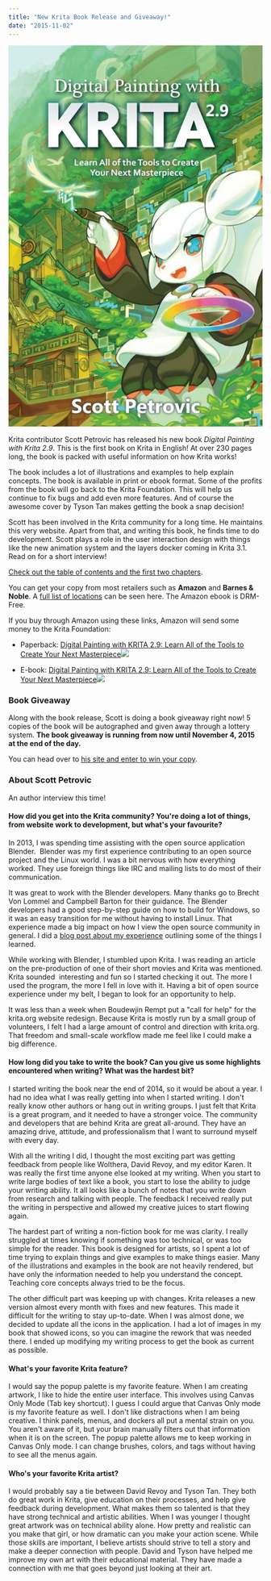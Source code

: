 ```yaml
---
title: "New Krita Book Release and Giveaway!"
date: "2015-11-02"
---
```


![digital-painting-cover](images/digital-painting-cover.jpg)

Krita contributor Scott Petrovic has released his new book _Digital Painting with Krita 2.9_. This is the first book on Krita in English! At over 230 pages long, the book is packed with useful information on how Krita works!

The book includes a lot of illustrations and examples to help explain concepts. The book is available in print or ebook format. Some of the profits from the book will go back to the Krita Foundation. This will help us continue to fix bugs and add even more features. And of course the awesome cover by Tyson Tan makes getting the book a snap decision!

Scott has been involved in the Krita community for a long time. He maintains this very website. Apart from that, and writing this book, he finds time to do development. Scott plays a role in the user interaction design with things like the new animation system and the layers docker coming in Krita 3.1. Read on for a short interview!

[Check out the table of contents and the first two chapters](https://krita.org/wp-content/uploads/2015/10/Digital-Painting-with-krita-2.9-chapters1-2.pdf).

You can get your copy from most retailers such as **Amazon** and **Barnes & Noble**. A [full list of locations](https://www.ingramspark.com/Portal/online_retail_partners) can be seen here. The Amazon ebook is DRM-Free.

If you buy through Amazon using these links, Amazon will send some money to the Krita Foundation:

- Paperback: [Digital Painting with KRITA 2.9: Learn All of the Tools to Create Your Next Masterpiece](http://www.amazon.com/gp/product/0996851704/ref=as_li_tl?ie=UTF8&camp=1789&creative=9325&creativeASIN=0996851704&linkCode=as2&tag=krita-20&linkId=AKWLOPOB7ZI6SCET)![](http://ir-na.amazon-adsystem.com/e/ir?t=krita-20&l=as2&o=1&a=0996851704)
    
- E-book: [Digital Painting with KRITA 2.9: Learn All of the Tools to Create Your Next Masterpiece](http://www.amazon.com/gp/product/B0178GWEQ6/ref=as_li_tl?ie=UTF8&camp=1789&creative=9325&creativeASIN=B0178GWEQ6&linkCode=as2&tag=krita-20&linkId=ZEZIDKDVEMH6GN55)![](http://ir-na.amazon-adsystem.com/e/ir?t=krita-20&l=as2&o=1&a=B0178GWEQ6)

### Book Giveaway

Along with the book release, Scott is doing a book giveaway right now! 5 copies of the book will be autographed and given away through a lottery system. **The book giveaway is running from now until November 4, 2015 at the end of the day.**

You can head over to [his site and enter to win your copy](http://louvus.com/2015/11/digital-painting-with-krita-2-9-book-giveaway/).

### About Scott Petrovic

An author interview this time!

#### How did you get into the Krita community? You're doing a lot of things, from website work to development, but what's your favourite?

In 2013, I was spending time assisting with the open source application Blender.  Blender was my first experience contributing to an open source project and the Linux world. I was a bit nervous with how everything worked. They use foreign things like IRC and mailing lists to do most of their communication.

It was great to work with the Blender developers. Many thanks go to Brecht Von Lommel and Campbell Barton for their guidance. The Blender developers had a good step-by-step guide on how to build for Windows, so it was an easy transition for me without having to install Linux. That experience made a big impact on how I view the open source community in general. I did a [blog post about my experience](http://www.scottpetrovic.com/blog/2014/04/helping-with-the-blender-3d-project-a-one-version-journey/) outlining some of the things I learned.

While working with Blender, I stumbled upon Krita. I was reading an article on the pre-production of one of their short movies and Krita was mentioned. Krita sounded  interesting and fun so I started checking it out. The more I used the program, the more I fell in love with it. Having a bit of open source experience under my belt, I began to look for an opportunity to help.

It was less than a week when Boudewjin Rempt put a "call for help" for the krita.org website redesign. Because Krita is mostly run by a small group of volunteers, I felt I had a large amount of control and direction with krita.org. That freedom and small-scale workflow made me feel like I could make a big difference.

#### How long did you take to write the book? Can you give us some highlights encountered when writing? What was the hardest bit?

I started writing the book near the end of 2014, so it would be about a year. I had no idea what I was really getting into when I started writing. I don't really know other authors or hang out in writing groups. I just felt that Krita is a great program, and it needed to have a stronger voice. The community and developers that are behind Krita are great all-around. They have an amazing drive, attitude, and professionalism that I want to surround myself with every day.

With all the writing I did, I thought the most exciting part was getting feedback from people like Wolthera, David Revoy, and my editor Karen. It was really the first time anyone else looked at my writing. When you start to write large bodies of text like a book, you start to lose the ability to judge your writing ability. It all looks like a bunch of notes that you write down from research and talking with people. The feedback I received really put the writing in perspective and allowed my creative juices to start flowing again.

The hardest part of writing a non-fiction book for me was clarity. I really struggled at times knowing if something was too technical, or was too simple for the reader. This book is designed for artists, so I spent a lot of time trying to explain things and give examples to make things easier. Many of the illustrations and examples in the book are not heavily rendered, but have only the information needed to help you understand the concept. Teaching core concepts always tried to be the focus.

The other difficult part was keeping up with changes. Krita releases a new version almost every month with fixes and new features. This made it difficult for the writing to stay up-to-date. When I was almost done, we decided to update all the icons in the application. I had a lot of images in my book that showed icons, so you can imagine the rework that was needed there. I ended up modifying my writing process to get the book as current as possible.

#### What's your favorite Krita feature?

I would say the popup palette is my favorite feature. When I am creating artwork, I like to hide the entire user interface. This involves using Canvas Only Mode (Tab key shortcut). I guess I could argue that Canvas Only mode is my favorite feature as well. I don't like distractions when I am being creative. I think panels, menus, and dockers all put a mental strain on you. You aren't aware of it, but your brain manually filters out that information when it is on the screen. The popup palette allows me to keep working in Canvas Only mode. I can change brushes, colors, and tags without having to see all the menus again.

#### Who's your favorite Krita artist?

I would probably say a tie between David Revoy and Tyson Tan. They both do great work in Krita, give education on their processes, and help give feedback during development. What makes them so talented is that they have strong technical and artistic abilities. When I was younger I thought great artwork was on technical ability alone. How pretty and realistic can you make that girl, or how dramatic can you make your action scene. While those skills are important, I believe artists should strive to tell a story and make a deeper connection with people. David and Tyson have helped me improve my own art with their educational material. They have made a connection with me that goes beyond just looking at their art.
